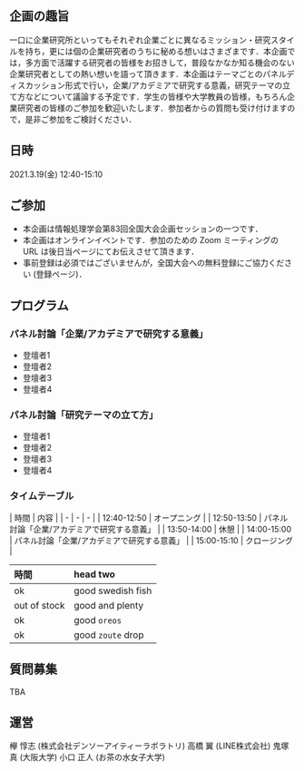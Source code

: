 ## 企画の趣旨
一口に企業研究所といってもそれぞれ企業ごとに異なるミッション・研究スタイルを持ち，更には個の企業研究者のうちに秘める想いはさまざまです．本企画では，多方面で活躍する研究者の皆様をお招きして，普段なかなか知る機会のない企業研究者としての熱い想いを語って頂きます．本企画はテーマごとのパネルディスカッション形式で行い，企業/アカデミアで研究する意義，研究テーマの立て方などについて議論する予定です．学生の皆様や大学教員の皆様，もちろん企業研究者の皆様のご参加を歓迎いたします．参加者からの質問も受け付けますので，是非ご参加をご検討ください．

## 日時
2021.3.19(金) 12:40-15:10

## ご参加
* 本企画は情報処理学会第83回全国大会企画セッションの一つです．
* 本企画はオンラインイベントです．参加のための Zoom ミーティングの URL は後日当ページにてお伝えさせて頂きます．
* 事前登録は必須ではございませんが，全国大会への無料登録にご協力ください (登録ページ)．

## プログラム
### パネル討論「企業/アカデミアで研究する意義」
* 登壇者1
* 登壇者2
* 登壇者3
* 登壇者4

### パネル討論「研究テーマの立て方」
* 登壇者1
* 登壇者2
* 登壇者3
* 登壇者4

### タイムテーブル
| 時間 | 内容 |
| - | - | - |
| 12:40-12:50 | オープニング |
| 12:50-13:50 | パネル討論「企業/アカデミアで研究する意義」 |
| 13:50-14:00 | 休憩 |
| 14:00-15:00 | パネル討論「企業/アカデミアで研究する意義」 |
| 15:00-15:10 | クロージング |

| 時間        | head two          |
|:-------------|:------------------|
| ok           | good swedish fish |
| out of stock | good and plenty   |
| ok           | good `oreos`      |
| ok           | good `zoute` drop |

## 質問募集
TBA

## 運営
欅 惇志 (株式会社デンソーアイティーラボラトリ)
高橋 翼 (LINE株式会社)
鬼塚 真 (大阪大学)
小口 正人 (お茶の水女子大学)
